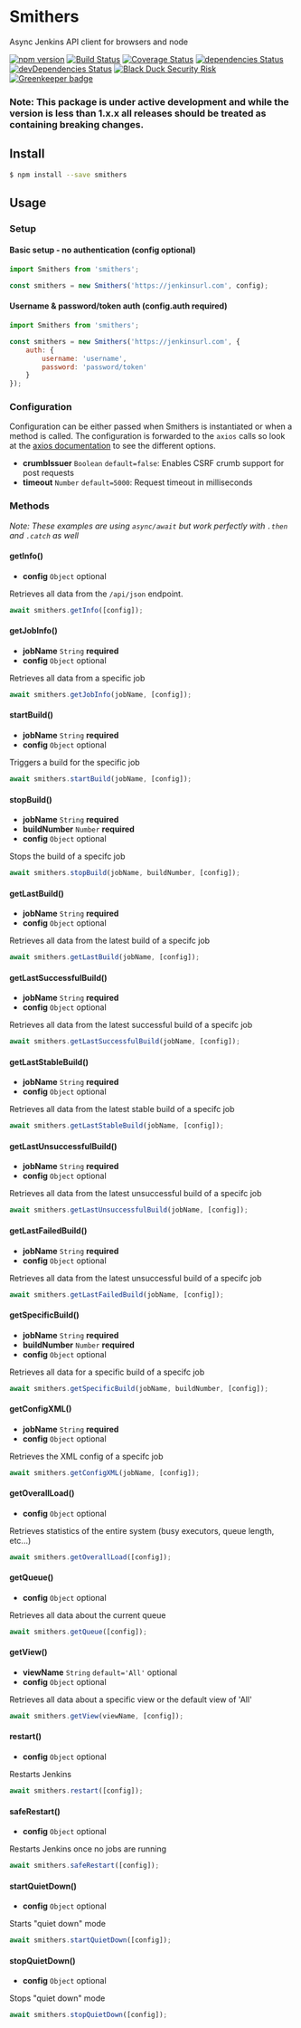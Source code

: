 # Smithers

Async Jenkins API client for browsers and node

[![npm version](https://badge.fury.io/js/smithers.svg)](https://badge.fury.io/js/smithers)
[![Build Status](https://travis-ci.org/clementallen/smithers.svg?branch=master)](https://travis-ci.org/clementallen/smithers)
[![Coverage Status](https://coveralls.io/repos/github/clementallen/smithers/badge.svg?branch=master)](https://coveralls.io/github/clementallen/smithers?branch=master)
[![dependencies Status](https://david-dm.org/clementallen/smithers/status.svg)](https://david-dm.org/clementallen/smithers)
[![devDependencies Status](https://david-dm.org/clementallen/smithers/dev-status.svg)](https://david-dm.org/clementallen/smithers?type=dev)
[![Black Duck Security Risk](https://copilot.blackducksoftware.com/github/repos/clementallen/smithers/branches/master/badge-risk.svg)](https://copilot.blackducksoftware.com/github/repos/clementallen/smithers/branches/master)
[![Greenkeeper badge](https://badges.greenkeeper.io/clementallen/smithers.svg)](https://greenkeeper.io/)

### **Note:** This package is under active development and while the version is less than 1.x.x all releases should be treated as containing breaking changes.

## Install

```bash
$ npm install --save smithers
```

## Usage

### Setup

#### Basic setup - no authentication (config optional)
```javascript
import Smithers from 'smithers';

const smithers = new Smithers('https://jenkinsurl.com', config);
```

#### Username & password/token auth (config.auth required)
```javascript
import Smithers from 'smithers';

const smithers = new Smithers('https://jenkinsurl.com', {
    auth: {
        username: 'username',
        password: 'password/token'
    }
});
```


### Configuration
Configuration can be either passed when Smithers is instantiated or when a method is called.  The configuration is forwarded to the `axios` calls so look at the [axios documentation](https://github.com/mzabriskie/axios#request-config) to see the different options.

- **crumbIssuer** `Boolean` `default=false`: Enables CSRF crumb support for post requests
- **timeout** `Number` `default=5000`: Request timeout in milliseconds


### Methods

*Note: These examples are using `async/await` but work perfectly with `.then` and `.catch` as well*

#### getInfo()
* **config** `Object` optional

Retrieves all data from the `/api/json` endpoint.
```javascript
await smithers.getInfo([config]);
```

#### getJobInfo()
* **jobName** `String` **required**
* **config** `Object` optional

Retrieves all data from a specific job
```javascript
await smithers.getJobInfo(jobName, [config]);
```

#### startBuild()
* **jobName** `String` **required**
* **config** `Object` optional

Triggers a build for the specific job
```javascript
await smithers.startBuild(jobName, [config]);
```

#### stopBuild()
* **jobName** `String` **required**
* **buildNumber** `Number` **required**
* **config** `Object` optional

Stops the build of a specifc job
```javascript
await smithers.stopBuild(jobName, buildNumber, [config]);
```

#### getLastBuild()
* **jobName** `String` **required**
* **config** `Object` optional

Retrieves all data from the latest build of a specifc job
```javascript
await smithers.getLastBuild(jobName, [config]);
```

#### getLastSuccessfulBuild()
* **jobName** `String` **required**
* **config** `Object` optional

Retrieves all data from the latest successful build of a specifc job
```javascript
await smithers.getLastSuccessfulBuild(jobName, [config]);
```

#### getLastStableBuild()
* **jobName** `String` **required**
* **config** `Object` optional

Retrieves all data from the latest stable build of a specifc job
```javascript
await smithers.getLastStableBuild(jobName, [config]);
```

#### getLastUnsuccessfulBuild()
* **jobName** `String` **required**
* **config** `Object` optional

Retrieves all data from the latest unsuccessful build of a specifc job
```javascript
await smithers.getLastUnsuccessfulBuild(jobName, [config]);
```

#### getLastFailedBuild()
* **jobName** `String` **required**
* **config** `Object` optional

Retrieves all data from the latest unsuccessful build of a specifc job
```javascript
await smithers.getLastFailedBuild(jobName, [config]);
```

#### getSpecificBuild()
* **jobName** `String` **required**
* **buildNumber** `Number` **required**
* **config** `Object` optional

Retrieves all data for a specific build of a specifc job
```javascript
await smithers.getSpecificBuild(jobName, buildNumber, [config]);
```

#### getConfigXML()
* **jobName** `String` **required**
* **config** `Object` optional

Retrieves the XML config of a specifc job
```javascript
await smithers.getConfigXML(jobName, [config]);
```

#### getOverallLoad()
* **config** `Object` optional

Retrieves statistics of the entire system (busy executors, queue length, etc...)
```javascript
await smithers.getOverallLoad([config]);
```

#### getQueue()
* **config** `Object` optional

Retrieves all data about the current queue
```javascript
await smithers.getQueue([config]);
```

#### getView()
* **viewName** `String` `default='All'` optional
* **config** `Object` optional

Retrieves all data about a specific view or the default view of 'All'
```javascript
await smithers.getView(viewName, [config]);
```

#### restart()
* **config** `Object` optional

Restarts Jenkins
```javascript
await smithers.restart([config]);
```

#### safeRestart()
* **config** `Object` optional

Restarts Jenkins once no jobs are running
```javascript
await smithers.safeRestart([config]);
```

#### startQuietDown()
* **config** `Object` optional

Starts "quiet down" mode
```javascript
await smithers.startQuietDown([config]);
```

#### stopQuietDown()
* **config** `Object` optional

Stops "quiet down" mode
```javascript
await smithers.stopQuietDown([config]);
```
